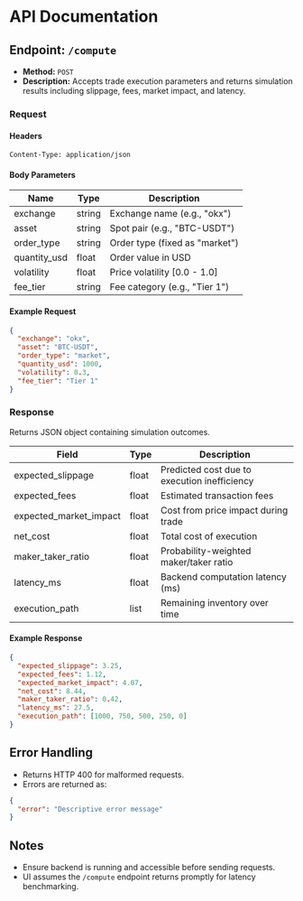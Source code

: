# API Documentation

## Endpoint: `/compute`

* **Method:** `POST`
* **Description:** Accepts trade execution parameters and returns simulation results including slippage, fees, market impact, and latency.

### Request

#### Headers

```http
Content-Type: application/json
```

#### Body Parameters

| Name          | Type   | Description                    |
| ------------- | ------ | ------------------------------ |
| exchange      | string | Exchange name (e.g., "okx")    |
| asset         | string | Spot pair (e.g., "BTC-USDT")   |
| order\_type   | string | Order type (fixed as "market") |
| quantity\_usd | float  | Order value in USD             |
| volatility    | float  | Price volatility \[0.0 - 1.0]  |
| fee\_tier     | string | Fee category (e.g., "Tier 1")  |

#### Example Request

```json
{
  "exchange": "okx",
  "asset": "BTC-USDT",
  "order_type": "market",
  "quantity_usd": 1000,
  "volatility": 0.3,
  "fee_tier": "Tier 1"
}
```

### Response

Returns JSON object containing simulation outcomes.

| Field                    | Type  | Description                                  |
| ------------------------ | ----- | -------------------------------------------- |
| expected\_slippage       | float | Predicted cost due to execution inefficiency |
| expected\_fees           | float | Estimated transaction fees                   |
| expected\_market\_impact | float | Cost from price impact during trade          |
| net\_cost                | float | Total cost of execution                      |
| maker\_taker\_ratio      | float | Probability-weighted maker/taker ratio       |
| latency\_ms              | float | Backend computation latency (ms)             |
| execution\_path          | list  | Remaining inventory over time                |

#### Example Response

```json
{
  "expected_slippage": 3.25,
  "expected_fees": 1.12,
  "expected_market_impact": 4.07,
  "net_cost": 8.44,
  "maker_taker_ratio": 0.42,
  "latency_ms": 27.5,
  "execution_path": [1000, 750, 500, 250, 0]
}
```

## Error Handling

* Returns HTTP 400 for malformed requests.
* Errors are returned as:

```json
{
  "error": "Descriptive error message"
}
```

## Notes

* Ensure backend is running and accessible before sending requests.
* UI assumes the `/compute` endpoint returns promptly for latency benchmarking.

